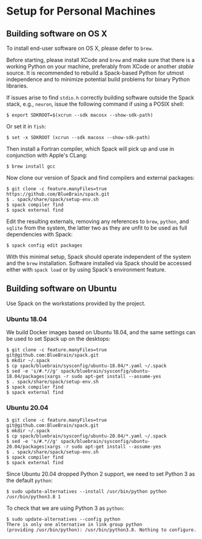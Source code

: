 # Setup for Personal Machines

## Building software on OS X

To install end-user software on OS X, please defer to `brew`.

Before starting, please install XCode and `brew` and make sure that there
is a working Python on your machine, preferably from XCode or another
*stable* source.
It is recommended to rebuild a Spack-based Python for utmost independence
and to minimize potential build problems for binary Python libraries.

If issues arise to find `stdio.h` correctly building software outside the
Spack stack, e.g., `neuron`, issue the following command if using a POSIX
shell:

    $ export SDKROOT=$(xcrun --sdk macosx --show-sdk-path)

Or set it in `fish`:

    $ set -x SDKROOT (xcrun --sdk macosx --show-sdk-path)

Then install a Fortran compiler, which Spack will pick up and use in
conjunction with Apple's CLang:

    $ brew install gcc

Now clone our version of Spack and find compilers and external packages:

    $ git clone -c feature.manyFiles=true https://github.com/BlueBrain/spack.git
    $ . spack/share/spack/setup-env.sh
    $ spack compiler find
    $ spack external find

Edit the resulting externals, removing any references to `brew`, `python`,
and `sqlite` from the system, the latter two as they are unfit to be used
as full dependencies with Spack:

    $ spack config edit packages

With this minimal setup, Spack should operate independent of the system and
the `brew` installation.
Software installed via Spack should be accessed either with `spack load` or
by using Spack's environment feature.

## Building software on Ubuntu

Use Spack on the workstations provided by the project.

### Ubuntu 18.04

We build Docker images based on Ubuntu 18.04, and the same settings can be
used to set Spack up on the desktops:

    $ git clone -c feature.manyFiles=true git@github.com:BlueBrain/spack.git
    $ mkdir ~/.spack
    $ cp spack/bluebrain/sysconfig/ubuntu-18.04/*.yaml ~/.spack
    $ sed -e 's/#.*//g' spack/bluebrain/sysconfig/ubuntu-18.04/packages|xargs -r sudo apt-get install --assume-yes
    $ . spack/share/spack/setup-env.sh
    $ spack compiler find
    $ spack external find

### Ubuntu 20.04

    $ git clone -c feature.manyFiles=true git@github.com:BlueBrain/spack.git
    $ mkdir ~/.spack
    $ cp spack/bluebrain/sysconfig/ubuntu-20.04/*.yaml ~/.spack
    $ sed -e 's/#.*//g' spack/bluebrain/sysconfig/ubuntu-20.04/packages|xargs -r sudo apt-get install --assume-yes
    $ . spack/share/spack/setup-env.sh
    $ spack compiler find
    $ spack external find

Since Ubuntu 20.04 dropped Python 2 support, we need to set Python 3 as the
default `python`:

    $ sudo update-alternatives --install /usr/bin/python python /usr/bin/python3.8 1

To check that we are using Python 3 as `python`:

    $ sudo update-alternatives --config python
    There is only one alternative in link group python
    (providing /usr/bin/python): /usr/bin/python3.8. Nothing to configure.
